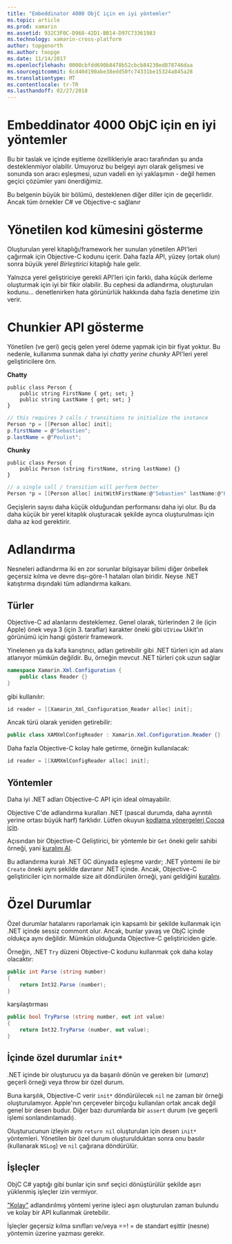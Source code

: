 ```yaml
---
title: "Embeddinator 4000 ObjC için en iyi yöntemler"
ms.topic: article
ms.prod: xamarin
ms.assetid: 932C3F0C-D968-42D1-BB14-D97C73361983
ms.technology: xamarin-cross-platform
author: topgenorth
ms.author: toopge
ms.date: 11/14/2017
ms.openlocfilehash: 0000cbfdd690b8478b52cbcb84230ed878746daa
ms.sourcegitcommit: 6cd40d190abe38edd50fc74331be15324a845a28
ms.translationtype: MT
ms.contentlocale: tr-TR
ms.lasthandoff: 02/27/2018
---
```

# <a name="embeddinator-4000-best-practices-for-objc"></a>Embeddinator 4000 ObjC için en iyi yöntemler

Bu bir taslak ve içinde eşitleme özellikleriyle aracı tarafından şu anda desteklenmiyor olabilir. Umuyoruz bu belgeyi ayrı olarak gelişmesi ve sonunda son aracı eşleşmesi, uzun vadeli en iyi yaklaşımın - değil hemen geçici çözümler yani önerdiğimiz.

Bu belgenin büyük bir bölümü, desteklenen diğer diller için de geçerlidir. Ancak tüm örnekler C# ve Objective-c sağlanır


# <a name="exposing-a-subset-of-the-managed-code"></a>Yönetilen kod kümesini gösterme

Oluşturulan yerel kitaplığı/framework her sunulan yönetilen API'leri çağırmak için Objective-C kodunu içerir. Daha fazla API, yüzey (ortak olun) sonra büyük yerel _Birleştirici_ kitaplığı hale gelir.

Yalnızca yerel geliştiriciye gerekli API'leri için farklı, daha küçük derleme oluşturmak için iyi bir fikir olabilir. Bu cephesi da adlandırma, oluşturulan kodunu... denetlenirken hata görünürlük hakkında daha fazla denetime izin verir.


# <a name="exposing-a-chunkier-api"></a>Chunkier API gösterme

Yönetilen (ve geri) geçiş gelen yerel ödeme yapmak için bir fiyat yoktur. Bu nedenle, kullanıma sunmak daha iyi _chatty yerine chunky_ API'leri yerel geliştiricilere örn.

**Chatty**
```
public class Person {
    public string FirstName { get; set; }
    public string LastName { get; set; }
}
```

```csharp
// this requires 3 calls / transitions to initialize the instance
Person *p = [[Person alloc] init];
p.firstName = @"Sebastien";
p.lastName = @"Pouliot";
```

**Chunky**
```
public class Person {
    public Person (string firstName, string lastName) {}
}
```

```csharp
// a single call / transition will perform better
Person *p = [[Person alloc] initWithFirstName:@"Sebastien" lastName:@"Pouliot"];
```

Geçişlerin sayısı daha küçük olduğundan performansı daha iyi olur. Bu da daha küçük bir yerel kitaplık oluşturacak şekilde ayrıca oluşturulması için daha az kod gerektirir.


# <a name="naming"></a>Adlandırma

Nesneleri adlandırma iki en zor sorunlar bilgisayar bilimi diğer önbellek geçersiz kılma ve devre dışı-göre-1 hataları olan biridir. Neyse .NET katıştırma dışındaki tüm adlandırma kalkanı.

## <a name="types"></a>Türler

Objective-C ad alanlarını desteklemez. Genel olarak, türlerinden 2 ile (için Apple) önek veya 3 (için 3. taraflar) karakter öneki gibi `UIView` Uıkit'ın görünümü için hangi gösterir framework.

Yinelenen ya da kafa karıştırıcı, adları getirebilir gibi .NET türleri için ad alanı atlanıyor mümkün değildir. Bu, örneğin mevcut .NET türleri çok uzun sağlar

```csharp
namespace Xamarin.Xml.Configuration {
    public class Reader {}
}
```

gibi kullanılır:

```csharp
id reader = [[Xamarin_Xml_Configuration_Reader alloc] init];
```

Ancak türü olarak yeniden getirebilir:

```csharp
public class XAMXmlConfigReader : Xamarin.Xml.Configuration.Reader {}
```

Daha fazla Objective-C kolay hale getirme, örneğin kullanılacak:

```csharp
id reader = [[XAMXmlConfigReader alloc] init];
```

## <a name="methods"></a>Yöntemler

Daha iyi .NET adları Objective-C API için ideal olmayabilir.

Objective C'de adlandırma kuralları .NET (pascal durumda, daha ayrıntılı yerine ortası büyük harf) farklıdır.
Lütfen okuyun [kodlama yönergeleri Cocoa için](https://developer.apple.com/library/content/documentation/Cocoa/Conceptual/CodingGuidelines/Articles/NamingMethods.html#//apple_ref/doc/uid/20001282-BCIGIJJF).

Açısından bir Objective-C Geliştirici, bir yöntemle bir `Get` öneki gelir sahibi örneği, yani [kuralını Al](https://developer.apple.com/library/content/documentation/CoreFoundation/Conceptual/CFMemoryMgmt/Concepts/Ownership.html#//apple_ref/doc/uid/20001148-SW1).

Bu adlandırma kuralı .NET GC dünyada eşleşme vardır; .NET yöntemi ile bir `Create` öneki aynı şekilde davranır .NET içinde. Ancak, Objective-C geliştiriciler için normalde size ait döndürülen örneği, yani geldiğini [kuralını](https://developer.apple.com/library/content/documentation/CoreFoundation/Conceptual/CFMemoryMgmt/Concepts/Ownership.html#//apple_ref/doc/uid/20001148-103029).

# <a name="exceptions"></a>Özel Durumlar

Özel durumlar hatalarını raporlamak için kapsamlı bir şekilde kullanmak için .NET içinde sessiz commont olur. Ancak, bunlar yavaş ve ObjC içinde oldukça aynı değildir. Mümkün olduğunda Objective-C geliştiriciden gizle.

Örneğin, .NET `Try` düzeni Objective-C kodunu kullanmak çok daha kolay olacaktır:

```csharp
public int Parse (string number)
{
    return Int32.Parse (number);
}
```

karşılaştırması

```csharp
public bool TryParse (string number, out int value)
{
    return Int32.TryParse (number, out value);
}
```

## <a name="exceptions-inside-init"></a>İçinde özel durumlar `init*`

.NET içinde bir oluşturucu ya da başarılı dönün ve gereken bir (_umarız_) geçerli örneği veya throw bir özel durum.

Buna karşılık, Objective-C verir `init*` döndürülecek `nil` ne zaman bir örneği oluşturulamıyor. Apple'nın çerçeveler birçoğu kullanılan ortak ancak değil genel bir desen budur. Diğer bazı durumlarda bir `assert` durum (ve geçerli işlemi sonlandırılamadı).

Oluşturucunun izleyin aynı `return nil` oluşturulan için desen `init*` yöntemleri. Yönetilen bir özel durum oluşturulduktan sonra onu basılır (kullanarak `NSLog`) ve `nil` çağırana döndürülür.

## <a name="operators"></a>İşleçler

ObjC C# yaptığı gibi bunlar için sınıf seçici dönüştürülür şekilde aşırı yüklenmiş işleçler izin vermiyor.

["Kolay"](https://msdn.microsoft.com/en-us/library/ms229032(v=vs.110).aspx) adlandırılmış yöntemi yerine işleci aşırı oluşturulan zaman bulundu ve kolay bir API kullanmak üretebilir.

İşleçler geçersiz kılma sınıfları ve/veya ==! = de standart eşittir (nesne) yöntemin üzerine yazması gerekir.
